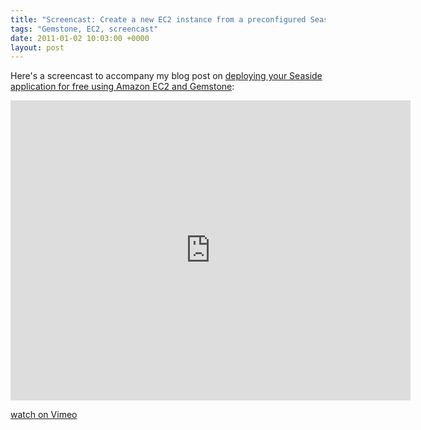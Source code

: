 ```yaml
---
title: "Screencast: Create a new EC2 instance from a preconfigured Seaside/Gemstone AMI"
tags: "Gemstone, EC2, screencast"
date: 2011-01-02 10:03:00 +0000
layout: post
---
```

Here's a screencast to accompany my blog post on [deploying your Seaside application for free using Amazon EC2 and Gemstone](Ten-minutes-to-deploy-your-Seaside-application-for-free-using-Amazon-EC2-and-Gemstone):



<iframe src="http://player.vimeo.com/video/18375790" width="640" height="480" frameborder="0"></iframe><p><a href="http://vimeo.com/18375790">watch on Vimeo</a></p>
